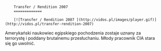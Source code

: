 
        Transfer / Rendition 2007 
        =============
        
        [![Transfer / Rendition 2007 ](http://vidos.pl/images/player.gif)](http://vidos.pl/transfer-rendition-2007)
        
        
 Amerykański naukowiec egipskiego pochodzenia zostaje uznany za terrorystę i poddany brutalnemu przesłuchaniu. Młody pracownik CIA stara się go uwolnić.
    